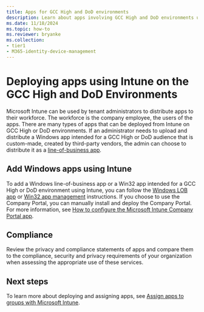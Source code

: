 ```yaml
---
title: Apps for GCC High and DoD environments
description: Learn about apps involving GCC High and DoD environments using Microsoft Intune.
ms.date: 11/18/2024
ms.topic: how-to
ms.reviewer: bryanke
ms.collection:
- tier1
- M365-identity-device-management
---
```


# Deploying apps using Intune on the GCC High and DoD Environments

Microsoft Intune can be used by tenant administrators to distribute apps to their workforce. The workforce is the company employee, the users of the apps. There are many types of apps that can be deployed from Intune on GCC High or DoD environments. If an administrator needs to upload and distribute a Windows app intended for a GCC High or DoD audience that is custom-made, created by third-party vendors, the admin can choose to distribute it as a [line-of-business app](apps-add.md#app-types-in-microsoft-intune).

## Add Windows apps using Intune

To add a Windows line-of-business app or a Win32 app intended for a GCC High or DoD environment using Intune, you can follow the [Windows LOB app](lob-apps-windows.md) or [Win32 app management](apps-win32-app-management.md) instructions. If you choose to use the Company Portal, you can manually install and deploy the Company Portal. For more information, see [How to configure the Microsoft Intune Company Portal app](company-portal-app.md).

## Compliance

Review the privacy and compliance statements of apps and compare them to the compliance, security and privacy requirements of your organization when assessing the appropriate use of these services.

## Next steps

To learn more about deploying and assigning apps, see [Assign apps to groups with Microsoft Intune](apps-deploy.md).

